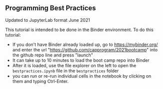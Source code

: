 ## Programming Best Practices

Updated to JupyterLab format June 2021

This tutorial is intended to be done in the Binder environment. To do this tutorial:
 * If you don't have Binder already loaded up, go to https://mybinder.org/ and enter the url "https://github.com/capprogram/2021bootcamp" into the github repo line and press "launch"
 * It can take up to 10 minutes to load the boot camp repo into Binder
 * After it is loaded, use the file explorer on the left to open the `bestpractices.ipynb` file in the `bestpractices` folder
 * you can run or re-run individual cells in the notebook by clicking on them and typing Ctrl-Enter. 
